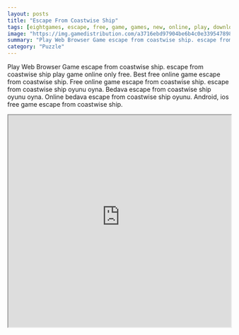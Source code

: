 ```yaml
---
layout: posts
title: "Escape From Coastwise Ship"
tags: [eightgames, escape, free, game, games, new, online, play, download, coastwise, free, online, games, oyna, game, free, games, play, play, games]
image: "https://img.gamedistribution.com/a3716ebd97904be6b4c0e33954789857.jpg"
summary: "Play Web Browser Game escape from coastwise ship. escape from coastwise ship play game online only free. Best free online game escape from coastwise ship. Free online game escape from coastwise ship. escape from coastwise ship oyunu oyna. Bedava escape from coastwise ship oyunu oyna. Online bedava escape from coastwise ship oyunu. Android, ios free game escape from coastwise ship."
category: "Puzzle"
---
```


Play Web Browser Game escape from coastwise ship. escape from coastwise ship play game online only free. Best free online game escape from coastwise ship. Free online game escape from coastwise ship. escape from coastwise ship oyunu oyna. Bedava escape from coastwise ship oyunu oyna. Online bedava escape from coastwise ship oyunu. Android, ios free game escape from coastwise ship.

<iframe width="100%" height="480px;" src="https://flash.gamedistribution.com?game=a3716ebd97904be6b4c0e33954789857"></iframe>